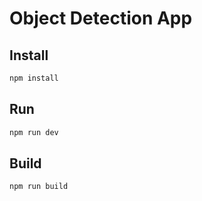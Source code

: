 # Object Detection App

## Install

```bash
npm install
```

## Run

```bash
npm run dev
```

## Build

```bash
npm run build
```
